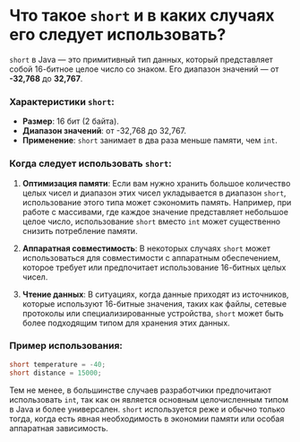 # Что такое `short` и в каких случаях его следует использовать?

`short` в Java — это примитивный тип данных, который представляет собой 16-битное целое число со знаком. Его диапазон значений — от **-32,768** до **32,767**.

### Характеристики `short`:
- **Размер**: 16 бит (2 байта).
- **Диапазон значений**: от -32,768 до 32,767.
- **Применение**: `short` занимает в два раза меньше памяти, чем `int`.

### Когда следует использовать `short`:
1. **Оптимизация памяти**: Если вам нужно хранить большое количество целых чисел и диапазон этих чисел укладывается в диапазон `short`, использование этого типа может сэкономить память. Например, при работе с массивами, где каждое значение представляет небольшое целое число, использование `short` вместо `int` может существенно снизить потребление памяти.

2. **Аппаратная совместимость**: В некоторых случаях `short` может использоваться для совместимости с аппаратным обеспечением, которое требует или предпочитает использование 16-битных целых чисел.

3. **Чтение данных**: В ситуациях, когда данные приходят из источников, которые используют 16-битные значения, таких как файлы, сетевые протоколы или специализированные устройства, `short` может быть более подходящим типом для хранения этих данных.

### Пример использования:
```java
short temperature = -40;
short distance = 15000;
```

Тем не менее, в большинстве случаев разработчики предпочитают использовать `int`, так как он является основным целочисленным типом в Java и более универсален. `short` используется реже и обычно только тогда, когда есть явная необходимость в экономии памяти или особая аппаратная зависимость.